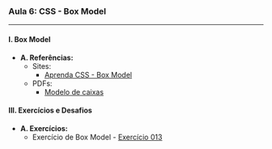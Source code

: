### **Aula 6: CSS - Box Model**

---

#### **I. Box Model**

- **A. Referências:**
  - Sites:
    - [Aprenda CSS - Box Model](https://web.dev/learn/css/box-model/)
  - PDFs:
    - [Modelo de caixas](../referencias/curso-html-css-gustavo-guanabara/aulas-pdf/16%20-%20Modelo%20de%20Caixas.pdf)

#### **III. Exercícios e Desafios**

- **A. Exercícios:**
  - Exercício de Box Model - [Exercício 013](../exercicios/exercicio-013/)
